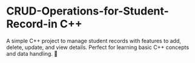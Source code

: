 # CRUD-Operations-for-Student-Record-in C++
A simple C++ project to manage student records with features to add, delete, update, and view details. Perfect for learning basic C++ concepts and data handling. 🚀
